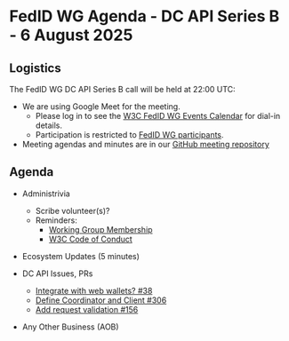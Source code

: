 # FedID WG Agenda - DC API Series B - 6 August 2025

## Logistics

The FedID WG DC API Series B call will be held at 22:00 UTC:

* We are using Google Meet for the meeting.
    * Please log in to see the [W3C FedID WG Events Calendar](https://www.w3.org/groups/wg/fedid/calendar/) for dial-in details. 
    * Participation is restricted to [FedID WG participants](https://www.w3.org/groups/wg/fedid/participants/).
* Meeting agendas and minutes are in our [GitHub meeting repository](https://github.com/w3c-fedid/meetings)

## Agenda

* Administrivia
   * Scribe volunteer(s)?
   * Reminders: 
      * [Working Group Membership](https://www.w3.org/groups/wg/fedid/participants/)
      * [W3C Code of Conduct](https://www.w3.org/policies/code-of-conduct/20240318/)

* Ecosystem Updates (5 minutes)

* DC API Issues, PRs
    * [Integrate with web wallets? #38](https://github.com/w3c-fedid/digital-credentials/issues/38)
    * [Define Coordinator and Client #306](https://github.com/w3c-fedid/digital-credentials/pull/306)
    * [Add request validation #156](https://github.com/w3c-fedid/digital-credentials/pull/156)
      
* Any Other Business (AOB)
